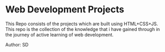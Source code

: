 # Web Development Projects

This Repo consists of the projects which are built using HTML+CSS+JS. This repo is the collection of the knowledge that i have gained through in the journey of active learning of web development.

Author: SD